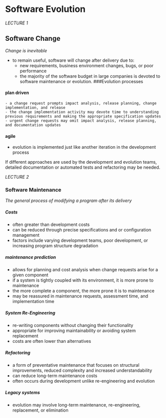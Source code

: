 # Software Evolution
_LECTURE 1_
## Software Change
_Change is inevitable_
- to remain useful, software will change after delivery due to:
  - new requirements, business environment changes, bugs, or poor performance
  - the majority of the software budget in large companies is devoted to software maintenance or evolution.
###Evolution processes
#### plan driven
    - a change request prompts impact analysis, release planning, change implementation, and release
    - the change implementation activity may devote time to understanding previous requirements and making the appropriate specification updates
    - urgent change requests may omit impact analysis, release planning, and documentation updates
#### agile
  - evolution is implemented just like another iteration in the development process

If different approaches are used by the development and evolution teams, detailed documentation or automated tests and refactoring may be needed.

_LECTURE 2_

### Software Maintenance
_The general process of modifying a program after its delivery_

##### Costs
  - often greater than development costs
  - can be reduced through precise specifications and or configuration management
  - factors include varying development teams, poor development, or increasing program structure degradation

##### maintenance prediction
  - allows for planning and cost analysis when change requests arise for a given component
  - if a system is tightly coupled with its environment, it is more prone to maintenance
  - the more complete a component, the more prone it is to maintenance
  - may be reassured in maintenance requests, assessment time, and implementation time

##### System Re-Engineering
  - re-writing components without changing their functionality
  - appropriate for improving maintainability or avoiding system replacement
  - costs are often lower than alternatives

##### Refactoring
  - a form of preventative maintenance that focuses on structural improvements, reduced complexity and increased understandability
  - can reduce long-term maintenance costs
  - often occurs during development unlike re-engineering and evolution

##### Legacy systems
  - evolution may involve long-term maintenance, re-engineering, replacement, or elimination

